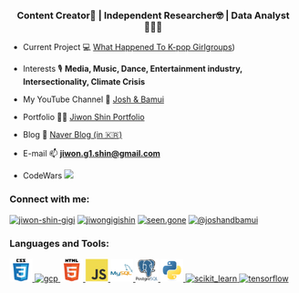 <h3 align="center">Content Creator💃 | Independent Researcher🤓 | Data Analyst👩🏻‍💻</h3>

- Current Project 💻 [What Happened To K-pop Girlgroups](https://github.com/JiwonGigiShin/what_happend_to_kpop_girlgroups))

- Interests 🎙 **Media, Music, Dance, Entertainment industry, Intersectionality, Climate Crisis**

- My YouTube Channel 👯 [Josh & Bamui](https://www.youtube.com/@joshandbamui)

- Portfolio 👨‍💻 [Jiwon Shin Portfolio](https://www.notion.so/Jiwon-Shin-Portfolio-b368c102c2f448f8944fda91de2a7161)

- Blog 📝 [Naver Blog (in 🇰🇷)](https://blog.naver.com/jadu9391)

- E-mail 📫 **jiwon.g1.shin@gmail.com**
  
- CodeWars <img src='https://www.codewars.com/users/JiwonGigiShin/badges/small?theme=light'>

<h3 align="left">Connect with me:</h3>
<p align="left">
<a href="https://linkedin.com/in/jiwon-shin-gigi" target="blank"><img align="center" src="https://raw.githubusercontent.com/rahuldkjain/github-profile-readme-generator/master/src/images/icons/Social/linked-in-alt.svg" alt="jiwon-shin-gigi" height="30" width="40" /></a>
<a href="https://kaggle.com/jiwongigishin" target="blank"><img align="center" src="https://raw.githubusercontent.com/rahuldkjain/github-profile-readme-generator/master/src/images/icons/Social/kaggle.svg" alt="jiwongigishin" height="30" width="40" /></a>
<a href="https://instagram.com/seen.gone" target="blank"><img align="center" src="https://raw.githubusercontent.com/rahuldkjain/github-profile-readme-generator/master/src/images/icons/Social/instagram.svg" alt="seen.gone" height="30" width="40" /></a>
<a href="https://www.youtube.com/c/@joshandbamui" target="blank"><img align="center" src="https://raw.githubusercontent.com/rahuldkjain/github-profile-readme-generator/master/src/images/icons/Social/youtube.svg" alt="@joshandbamui" height="30" width="40" /></a>
</p>

<h3 align="left">Languages and Tools:</h3>
<p align="left"> <a href="https://www.w3schools.com/css/" target="_blank" rel="noreferrer"> <img src="https://raw.githubusercontent.com/devicons/devicon/master/icons/css3/css3-original-wordmark.svg" alt="css3" width="40" height="40"/> </a> <a href="https://cloud.google.com" target="_blank" rel="noreferrer"> <img src="https://www.vectorlogo.zone/logos/google_cloud/google_cloud-icon.svg" alt="gcp" width="40" height="40"/> </a> <a href="https://www.w3.org/html/" target="_blank" rel="noreferrer"> <img src="https://raw.githubusercontent.com/devicons/devicon/master/icons/html5/html5-original-wordmark.svg" alt="html5" width="40" height="40"/> </a> <a href="https://developer.mozilla.org/en-US/docs/Web/JavaScript" target="_blank" rel="noreferrer"> <img src="https://raw.githubusercontent.com/devicons/devicon/master/icons/javascript/javascript-original.svg" alt="javascript" width="40" height="40"/> </a> <a href="https://www.mysql.com/" target="_blank" rel="noreferrer"> <img src="https://raw.githubusercontent.com/devicons/devicon/master/icons/mysql/mysql-original-wordmark.svg" alt="mysql" width="40" height="40"/> </a> <a href="https://www.postgresql.org" target="_blank" rel="noreferrer"> <img src="https://raw.githubusercontent.com/devicons/devicon/master/icons/postgresql/postgresql-original-wordmark.svg" alt="postgresql" width="40" height="40"/> </a> <a href="https://www.python.org" target="_blank" rel="noreferrer"> <img src="https://raw.githubusercontent.com/devicons/devicon/master/icons/python/python-original.svg" alt="python" width="40" height="40"/> </a> <a href="https://scikit-learn.org/" target="_blank" rel="noreferrer"> <img src="https://upload.wikimedia.org/wikipedia/commons/0/05/Scikit_learn_logo_small.svg" alt="scikit_learn" width="40" height="40"/> </a> <a href="https://www.tensorflow.org" target="_blank" rel="noreferrer"> <img src="https://www.vectorlogo.zone/logos/tensorflow/tensorflow-icon.svg" alt="tensorflow" width="40" height="40"/> </a> </p>
